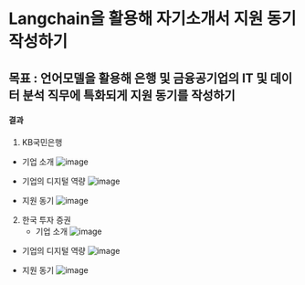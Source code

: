 # Langchain을 활용해 자기소개서 지원 동기 작성하기
## 목표 : 언어모델을 활용해 은행 및 금융공기업의 IT 및 데이터 분석 직무에 특화되게 지원 동기를 작성하기
#### 결과
1. KB국민은행
- 기업 소개
![image](https://github.com/alswjd2432/Toyproj_LLMs/assets/95081711/0fa6f7ad-0444-4725-872a-86d40be1949a)

- 기업의 디지털 역량
![image](https://github.com/alswjd2432/Toyproj_LLMs/assets/95081711/6d6d4ba6-0361-4d91-ab2d-2152b38bd7fd)

- 지원 동기
![image](https://github.com/alswjd2432/Toyproj_LLMs/assets/95081711/6648b8c4-7d1c-44d4-8a96-2f88c08b2017)

2. 한국 투자 증권
   - 기업 소개
![image](https://github.com/alswjd2432/Toyproj_LLMs/assets/95081711/4f0983e9-d31c-4725-8e39-bd43bd73a60a)

- 기업의 디지털 역량
![image](https://github.com/alswjd2432/Toyproj_LLMs/assets/95081711/2c2a0cc9-399f-47ed-831b-3f1ef4603606)

- 지원 동기
![image](https://github.com/alswjd2432/Toyproj_LLMs/assets/95081711/0b84373d-106a-418e-ae4a-1fcaa939cc2b)

